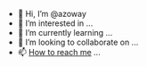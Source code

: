 - 👋 Hi, I’m @azoway
- 👀 I’m interested in ...
- 🌱 I’m currently learning ...
- 💞️ I’m looking to collaborate on ...
- 📫 [How to reach me](https://obvps.com) ...

<!---
azoway/azoway is a ✨ special ✨ repository because its `README.md` (this file) appears on your GitHub profile.
You can click the Preview link to take a look at your changes.
--->

